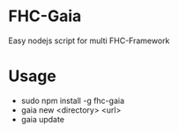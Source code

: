 FHC-Gaia
========

Easy nodejs script for multi FHC-Framework

# Usage

- sudo npm install -g fhc-gaia
- gaia new \<directory\> \<url\>
- gaia update
